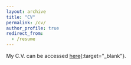 ```yaml
---
layout: archive
title: "CV"
permalink: /cv/
author_profile: true
redirect_from:
  - /resume
---
```


My C.V. can be accessed [here](../files/XUAN_CV2018.pdf "cv"){:target="_blank"}.
